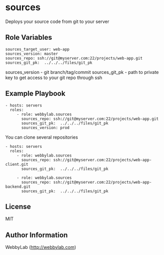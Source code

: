 sources
=========

Deploys your source code from git to your server

Role Variables
--------------

    sources_target_user: web-app
    sources_version: master
    sources_repo: ssh://git@myserver.com:22/projects/web-app.git
    sources_git_pk:  ../../../files/git_pk

sources_version - git branch/tag/commit 
sources_git_pk - path to private key to get access to your git repo through ssh

Example Playbook
----------------
    - hosts: servers
      roles:
         - role: webbylab.sources
           sources_repo: ssh://git@myserver.com:22/projects/web-app.git
           sources_git_pk:  ../../../files/git_pk
           sources_version: prod


You can clone several repositories

    - hosts: servers
      roles:
         - role: webbylab.sources
           sources_repo: ssh://git@myserver.com:22/projects/web-app-client.git
           sources_git_pk:  ../../../files/git_pk

         - role: webbylab.sources
           sources_repo: ssh://git@myserver.com:22/projects/web-app-backend.git
           sources_git_pk:  ../../../files/git_pk
License
-------

MIT

Author Information
------------------

WebbyLab (http://webbylab.com)